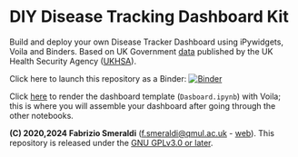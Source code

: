 # DIY Disease Tracking Dashboard Kit

Build and deploy your own Disease Tracker Dashboard using iPywidgets, Voila and Binders. Based on UK Government [data](https://ukhsa-dashboard.data.gov.uk/) published by the UK Health Security Agency ([UKHSA](https://www.gov.uk/government/organisations/uk-health-security-agency)).

Click here to launch this repository as a Binder: [![Binder](https://mybinder.org/badge_logo.svg)](https://mybinder.org/v2/gh/naomantab/flu-dashboard.git/HEAD)

Click [here](https://mybinder.org/v2/gh/fsmeraldi/diy-covid19dash/main?urlpath=%2Fvoila%2Frender%2FDashboard.ipynb) to render the dashboard template (```Dasboard.ipynb```) with Voila; this is where you will assemble your dashboard after going through the other notebooks.

**(C) 2020,2024 Fabrizio Smeraldi** ([f.smeraldi@qmul.ac.uk](mailto:f.smeraldi@qmul.ac.uk) - [web](http://www.eecs.qmul.ac.uk/~fabri/)). This repository is released under the [GNU GPLv3.0 or later](https://www.gnu.org/licenses/).
